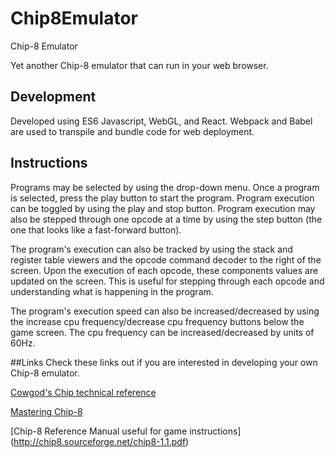 # Chip8Emulator
Chip-8 Emulator

Yet another Chip-8 emulator that can run in your web browser. 

## Development
Developed using ES6 Javascript, WebGL, and React.  Webpack and Babel are used to 
transpile and bundle code for web deployment. 

## Instructions
Programs may be selected by using the drop-down menu. Once a program is selected, press the play button to start
the program. Program execution can be toggled by using the play and stop button.  Program execution may also be stepped 
through one opcode at a time by using the step button (the one that looks like a fast-forward button). 

The program's execution can also be tracked by using the stack and register table viewers and the opcode command 
decoder to the right of the screen.  Upon the execution of each opcode, these components values are updated on the 
screen.  This is useful for stepping through each opcode and understanding what is happening in the program.

The program's execution speed can also be increased/decreased by using the increase cpu frequency/decrease cpu frequency buttons
below the game screen.  The cpu frequency can be increased/decreased by units of 60Hz.

##Links
Check these links out if you are interested in developing your own Chip-8 emulator.

[Cowgod's Chip technical reference](http://devernay.free.fr/hacks/chip8/C8TECH10.HTM)

[Mastering Chip-8](http://mattmik.com/files/chip8/mastering/chip8.html)

[Chip-8 Reference Manual useful for game instructions] (http://chip8.sourceforge.net/chip8-1.1.pdf)
